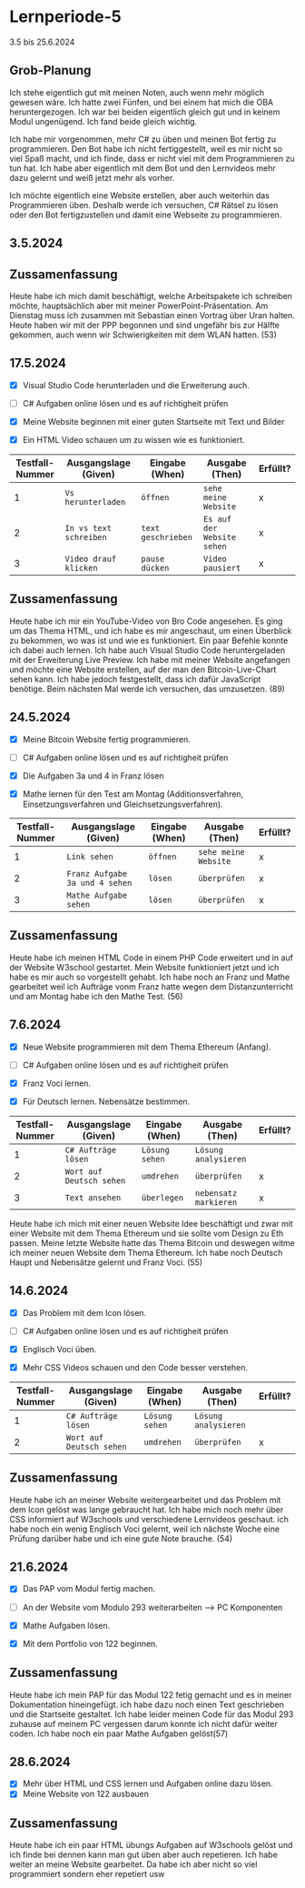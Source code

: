 # Lernperiode-5

3.5 bis 25.6.2024

## Grob-Planung

Ich stehe eigentlich gut mit meinen Noten, auch wenn mehr möglich gewesen wäre. Ich hatte zwei Fünfen, und bei einem hat mich die OBA heruntergezogen. Ich war bei beiden eigentlich gleich gut und in keinem Modul ungenügend. Ich fand beide gleich wichtig.

Ich habe mir vorgenommen, mehr C# zu üben und meinen Bot fertig zu programmieren. Den Bot habe ich nicht fertiggestellt, weil es mir nicht so viel Spaß macht, und ich finde, dass er nicht viel mit dem Programmieren zu tun hat. Ich habe aber eigentlich mit dem Bot und den Lernvideos mehr dazu gelernt und weiß jetzt mehr als vorher.

Ich möchte eigentlich eine Website erstellen, aber auch weiterhin das Programmieren üben. Deshalb werde ich versuchen, C# Rätsel zu lösen oder den Bot fertigzustellen und damit eine Webseite zu programmieren.



## 3.5.2024


## Zussamenfassung

Heute habe ich mich damit beschäftigt, welche Arbeitspakete ich schreiben möchte, hauptsächlich aber mit meiner PowerPoint-Präsentation. Am Dienstag muss ich zusammen mit Sebastian einen Vortrag über Uran halten. Heute haben wir mit der PPP begonnen und sind ungefähr bis zur Hälfte gekommen, auch wenn wir Schwierigkeiten mit dem WLAN hatten. (53)




## 17.5.2024

- [x] Visual Studio Code herunterladen und die Erweiterung auch.
- [ ] C# Aufgaben online lösen und es auf richtigheit prüfen
- [x] Meine Website beginnen mit einer guten Startseite mit Text und Bilder
- [x] Ein HTML Video schauen um zu wissen wie es funktioniert.


| Testfall-Nummer |	Ausgangslage (Given) |	Eingabe (When) |	Ausgabe (Then) |	Erfüllt? |
| --------------- | ------------------- | --------------- | ---------------- | -------- |
|   1 | `Vs herunterladen` | `öffnen`| `sehe meine Website` | x | 
|   2 | `In vs text schreiben` | `text geschrieben` | `Es auf der Website sehen` | x |
|   3 |  `Video drauf klicken` | `pause dücken`  | `Video pausiert` | x |



## Zussamenfassung

Heute habe ich mir ein YouTube-Video von Bro Code angesehen. Es ging um das Thema HTML, und ich habe es mir angeschaut, um einen Überblick zu bekommen, wo was ist und wie es funktioniert. Ein paar Befehle konnte ich dabei auch lernen. Ich habe auch Visual Studio Code heruntergeladen mit der Erweiterung Live Preview. Ich habe mit meiner Website angefangen und möchte eine Website erstellen, auf der man den Bitcoin-Live-Chart sehen kann. Ich habe jedoch festgestellt, dass ich dafür JavaScript benötige. Beim nächsten Mal werde ich versuchen, das umzusetzen. (89)


## 24.5.2024

- [x] Meine Bitcoin Website fertig programmieren.
- [ ] C# Aufgaben online lösen und es auf richtigheit prüfen
- [x] Die Aufgaben 3a und 4 in Franz lösen
- [x] Mathe lernen für den Test am Montag (Additionsverfahren, Einsetzungsverfahren und Gleichsetzungsverfahren).


| Testfall-Nummer |	Ausgangslage (Given) |	Eingabe (When) |	Ausgabe (Then) |	Erfüllt? |
| --------------- | ------------------- | --------------- | ---------------- | -------- |
|   1 | `Link sehen` | `öffnen`| `sehe meine Website` | x | 
|   2 |  `Franz Aufgabe 3a und 4 sehen` | `lösen`  | `überprüfen` | x |
|   3 |  `Mathe Aufgabe sehen` | `lösen`  | `überprüfen` | x |

## Zussamenfassung

Heute habe ich meinen HTML Code in einem PHP Code erweitert und in auf der Website W3school gestartet. Mein Website funktioniert jetzt und ich habe es mir auch so vorgestellt gehabt. Ich habe noch an Franz und Mathe gearbeitet weil ich Aufträge 
vonm Franz hatte wegen dem Distanzunterricht und am Montag habe ich den Mathe Test. (56)


## 7.6.2024

- [x] Neue Website programmieren mit dem Thema Ethereum (Anfang).
- [ ] C# Aufgaben online lösen und es auf richtigheit prüfen
- [x] Franz Voci lernen.
- [x] Für Deutsch lernen. Nebensätze bestimmen.


| Testfall-Nummer |	Ausgangslage (Given) |	Eingabe (When) |	Ausgabe (Then) |	Erfüllt? |
| --------------- | ------------------- | --------------- | ---------------- | -------- |
|   1 | `C# Aufträge lösen` | `Lösung sehen`| `Lösung analysieren` |  | 
|   2 |  `Wort auf Deutsch sehen` | `umdrehen`  | `überprüfen` | x |
|   3 |  `Text ansehen` | `überlegen`  | `nebensatz markieren` | x |


Heute habe ich mich mit einer neuen Website Idee beschäftigt und zwar mit einer Website mit dem Thema Ethereum und sie sollte vom Design zu Eth passen. Meine letzte Website hatte das Thema Bitcoin und deswegen witme ich meiner neuen Website dem Thema Ethereum. Ich habe noch Deutsch Haupt und Nebensätze gelernt und Franz Voci. (55)

## 14.6.2024

- [x] Das Problem mit dem Icon lösen.
- [ ] C# Aufgaben online lösen und es auf richtigheit prüfen
- [x] Englisch Voci üben.
- [x] Mehr CSS Videos schauen und den Code besser verstehen.


| Testfall-Nummer |	Ausgangslage (Given) |	Eingabe (When) |	Ausgabe (Then) |	Erfüllt? |
| --------------- | ------------------- | --------------- | ---------------- | -------- |
|   1 | `C# Aufträge lösen` | `Lösung sehen`| `Lösung analysieren` |  | 
|   2 |  `Wort auf Deutsch sehen` | `umdrehen`  | `überprüfen` | x |


## Zussamenfassung

Heute habe ich an meiner Website weitergearbeitet und das Problem mit dem Icon gelöst was lange gebraucht hat. Ich habe mich noch mehr über CSS informiert auf W3schools und verschiedene Lernvideos geschaut. ich habe noch ein wenig Englisch Voci gelernt, weil ich nächste Woche eine Prüfung darüber habe und ich eine gute Note brauche. (54)


## 21.6.2024

- [x] Das PAP vom Modul fertig machen.
- [ ] An der Website vom Modulo 293 weiterarbeiten --> PC Komponenten
- [x] Mathe Aufgaben lösen.
- [x] Mit dem Portfolio von 122 beginnen.


 ## Zussamenfassung

Heute habe ich mein PAP für das Modul 122 fetig gemacht und es in meiner Dokumentation hineingefügt. ich habe dazu noch einen Text geschrieben und die Startseite gestaltet. Ich habe leider meinen Code für das Modul 293 zuhause auf meinem PC vergessen darum konnte ich nicht dafür weiter coden. Ich habe noch ein paar Mathe Aufgaben gelöst(57)


## 28.6.2024

- [x] Mehr über HTML und CSS lernen und Aufgaben online dazu lösen.
- [x] Meine Website von 122 ausbauen

## Zussamenfassung

Heute habe ich ein paar HTML übungs Aufgaben auf W3schools gelöst und ich finde bei dennen kann man gut üben aber auch repetieren. Ich habe weiter an meine Website gearbeitet. Da habe ich aber nicht so viel programmiert sondern eher repetiert usw




